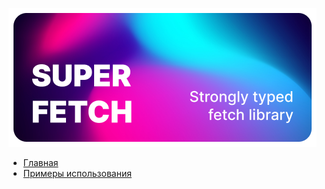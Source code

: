 ![](../poster.png)

* [Главная](/ru-ru/README.md)
* [Примеры использования](/ru-ru/examples.md "Примеры использования")
